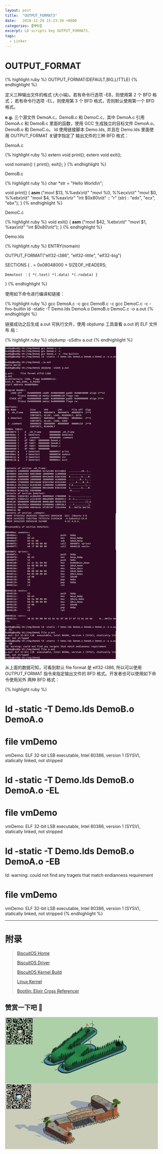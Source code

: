 ```yaml
---
layout: post
title:  "OUTPUT_FORMAT3"
date:   2018-12-29 15:23:30 +0800
categories: [MMU]
excerpt: LD scripts key OUTPUT_FORMAT3.
tags:
  - Linker
---
```


# OUTPUT_FORMAT

{% highlight ruby %}
OUTPUT_FORMAT(DEFAULT,BIG,LITTLE)
{% endhighlight %}

定义三种输出文件的格式 (大小端)。若有命令行选项 -EB，则使用第 2 个 BFD 格式；
若有命令行选项 -EL，则使用第 3 个 BFD 格式，否则默认使用第一个 BFD 格式。

**e.g.** 三个源文件 DemoA.c，DemoB.c 和 DemoC.c，其中 DemoA.c 引用 DemoA.c 和 
DemoB.c 里面的函数，使用 GCC 生成独立的目标文件 DemoA.o，DemoB.o 和 DemoC.o。
ld 使用链接脚本 Demo.lds, 并且在 Demo.lds 里面使用 OUTPUT_FORMAT 关键字指定了
输出文件的三种 BFD 格式：

DemoA.c

{% highlight ruby %}
extern void print();
extern void exit();

void nomain()
{
    print();
    exit();
}
{% endhighlight %}

DemoB.c

{% highlight ruby %}
char *str = "Hello World\n";

void print()
{
    __asm__ ("movl $13, %%edx\n\t"
             "movl %0, %%ecx\n\t"
             "movl $0, %%ebx\n\t"
             "movl $4, %%eax\n\r"
             "int $0x80\n\t"
             :: "r" (str) : "edx", "ecx", "ebx");
}
{% endhighlight %}

DemoC.c

{% highlight ruby %}
void exit()
{
    __asm__ ("movl $42, %ebx\n\t"
             "movl $1, %eax\n\t"
             "int $0x80\n\t");
}
{% endhighlight %}

Demo.lds

{% highlight ruby %}
ENTRY(nomain)

OUTPUT_FORMAT("elf32-i386", "elf32-little", "elf32-big")

SECTIONS
{
    . = 0x08048000 + SIZEOF_HEADERS;

    Demotext ：{ *(.text) *(.data) *(.rodata) }

}
{% endhighlight %}

使用如下命令进行编译和链接：

{% highlight ruby %}
gcc DemoA.c -c
gcc DemoB.c -c
gcc DemoC.c -c -fno-builtin
ld -static -T Demo.lds DemoA.o DemoB.o DemoC.c -o a.out
{% endhighlight %}

链接成功之后生成 a.out 可执行文件，使用 objdump 工具查看 a.out 的 ELF 文件布
局：

{% highlight ruby %}
objdump -sSdhx a.out
{% endhighlight %}

![LD](https://raw.githubusercontent.com/EmulateSpace/PictureSet/master/BiscuitOS/kernel/MMU000497.png)

从上面的数据可知，可看到默认 file format 是 elf32-i386, 所以可以使用 
OUTPUT_FORMAT 指令来指定输出文件的 BFD 格式。开发者也可以使用如下命令使用另外
两种 BFD 格式：

{% highlight ruby %}
# ld -static -T Demo.lds DemoB.o DemoA.o
# file vmDemo
vmDemo: ELF 32-bit LSB executable, Intel 80386, version 1 (SYSV), statically linked, not stripped
#
# ld -static -T Demo.lds DemoB.o DemoA.o -EL
# file vmDemo
vmDemo: ELF 32-bit LSB executable, Intel 80386, version 1 (SYSV), statically linked, not stripped
#
# ld -static -T Demo.lds DemoB.o DemoA.o -EB
ld: warning: could not find any tragets that match endianness requirement
# file vmDemo
vmDemo: ELF 32-bit LSB executable, Intel 80386, version 1 (SYSV), statically linked, not stripped
{% endhighlight %}

-----------------------------------------------

# <span id="附录">附录</span>

> [BiscuitOS Home](https://biscuitos.github.io/)
>
> [BiscuitOS Driver](https://biscuitos.github.io/blog/BiscuitOS_Catalogue/)
>
> [BiscuitOS Kernel Build](https://biscuitos.github.io/blog/Kernel_Build/)
>
> [Linux Kernel](https://www.kernel.org/)
>
> [Bootlin: Elixir Cross Referencer](https://elixir.bootlin.com/linux/latest/source)

## 赞赏一下吧 🙂

![MMU](https://raw.githubusercontent.com/EmulateSpace/PictureSet/master/BiscuitOS/kernel/HAB000036.jpg)
